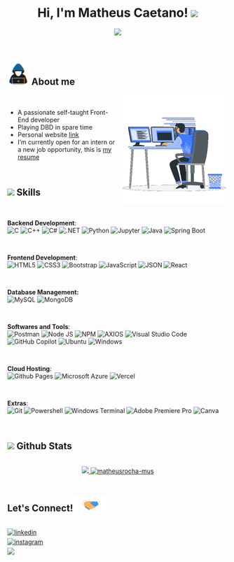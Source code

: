 <h1 align="center"><b>Hi, I'm Matheus Caetano! </b><img src="https://media.giphy.com/media/hvRJCLFzcasrR4ia7z/giphy.gif" width="35"></h1>

<p align="center">
  <a href="https://github.com/DenverCoder1/readme-typing-svg"><img src="https://readme-typing-svg.herokuapp.com?font=Time+New+Roman&color=cyan&size=25&center=true&vCenter=true&width=600&height=100&lines=Software+Engineering+student;Born+and+raised+in+Brazil!+(come);Former+professional+musician;Single-player+>>>+Multi-player;Average+gym+enjoyer;Addicted+to+learning+in+general+&hearts;"></a>
</p>

<br>
	
## <picture><img src = "https://github.com/0xAbdulKhalid/0xAbdulKhalid/raw/main/assets/mdImages/about_me.gif" width = 50px></picture> **About me**

<picture> <img align="right" src="https://github.com/0xAbdulKhalid/0xAbdulKhalid/raw/main/assets/mdImages/Right_Side.gif" width = 250px></picture>

<br>

- A passionate self-taught Front-End developer
- Playing DBD in spare time
- Personal website [link](https://www.0xabdulkhalid.ml)
- I’m currently open for an intern or a new job opportunity, this is [my resume](https://read.cv/0xabdulkhalid)

<br>

## <img src="https://media2.giphy.com/media/QssGEmpkyEOhBCb7e1/giphy.gif?cid=ecf05e47a0n3gi1bfqntqmob8g9aid1oyj2wr3ds3mg700bl&rid=giphy.gif" width ="25"><b> Skills</b>

<br>

<p align="center">

**Backend Development**:
<br>
    ![C](https://img.shields.io/badge/C%20-%232370ED.svg?style=for-the-badge&logo=c&logoColor=white)
    ![C++](https://img.shields.io/badge/C++%20-%2300599C.svg?style=for-the-badge&logo=c%2B%2B&logoColor=white)
    ![C#](https://img.shields.io/badge/C%23-239120?style=for-the-badge&logo=csharp&logoColor=white)
    ![.NET](https://img.shields.io/badge/.NET-512BD4?style=for-the-badge&logo=dotnet&logoColor=white)
    ![Python](https://img.shields.io/badge/Python-FFD43B?style=for-the-badge&logo=python&logoColor=blue)
    ![Jupyter](https://img.shields.io/badge/Jupyter-F37626.svg?&style=for-the-badge&logo=Jupyter&logoColor=white)
    ![Java](https://img.shields.io/badge/Java%20-%2314354C.svg?style=for-the-badge&logo=java&logoColor=white)
    ![Spring Boot](https://img.shields.io/badge/Spring_Boot-F2F4F9?style=for-the-badge&logo=spring-boot)

<br>   
    
**Frontend Development**:
<br>
   ![HTML5](https://img.shields.io/badge/HTML5%20-%23E34F26.svg?style=for-the-badge&logo=html5&logoColor=white)
   ![CSS3](https://img.shields.io/badge/CSS%20-%231572B6.svg?style=for-the-badge&logo=css3&logoColor=white)
   ![Bootstrap](https://img.shields.io/badge/Bootstrap-563D7C?style=for-the-badge&logo=bootstrap&logoColor=white)
   ![JavaScript](https://img.shields.io/badge/JavaScript%20-%23F7DF1E.svg?style=for-the-badge&logo=javascript&logoColor=black)
   ![JSON](https://img.shields.io/badge/json-5E5C5C?style=for-the-badge&logo=json&logoColor=white)
   ![React](https://img.shields.io/badge/React-20232A?style=for-the-badge&logo=react&logoColor=61DAFB)

<br>

**Database Management:**
<br>
    ![MySQL](https://img.shields.io/badge/MySQL-005C84?style=for-the-badge&logo=mysql&logoColor=white)
    ![MongoDB](https://img.shields.io/badge/MongoDB-4EA94B?style=for-the-badge&logo=mongodb&logoColor=white)

<br>

**Softwares and Tools**:
<br>
    ![Postman](https://img.shields.io/badge/Postman-FF6C37?style=for-the-badge&logo=Postman&logoColor=white)
    ![Node JS](https://img.shields.io/badge/Node%20js-339933?style=for-the-badge&logo=nodedotjs&logoColor=white)
    ![NPM](https://img.shields.io/badge/npm-CB3837?style=for-the-badge&logo=npm&logoColor=white)
    ![AXIOS](https://img.shields.io/badge/axios-671ddf?&style=for-the-badge&logo=axios&logoColor=white)
    ![Visual Studio Code](https://img.shields.io/badge/Visual%20Studio%20Code-0078d7.svg?style=for-the-badge&logo=visual-studio-code&logoColor=white)
    ![GitHub Copilot](https://img.shields.io/badge/github%20copilot-000000?style=for-the-badge&logo=githubcopilot&logoColor=white)
    ![Ubuntu](https://img.shields.io/badge/Ubuntu-E95420?style=for-the-badge&logo=ubuntu&logoColor=white)
    ![Windows](https://img.shields.io/badge/Windows-0078D6?style=for-the-badge&logo=windows&logoColor=white)

<br>

**Cloud Hosting**:
<br>
    ![Github Pages](https://img.shields.io/badge/GitHub%20Pages-%23327FC7.svg?style=for-the-badge&logo=github&logoColor=white)
    ![Microsoft Azure](https://img.shields.io/badge/microsoft%20azure-0089D6?style=for-the-badge&logo=microsoft-azure&logoColor=white)
    ![Vercel](https://img.shields.io/badge/Vercel-%23327FC7.svg?style=for-the-badge&logo=vercel&logoColor=white)

<br>

**Extras**:
<br>
    ![Git](https://img.shields.io/badge/git-%23F05033.svg?style=for-the-badge&logo=git&logoColor=white)
    ![Powershell](https://img.shields.io/badge/powershell-5391FE?style=for-the-badge&logo=powershell&logoColor=white)
    ![Windows Terminal](https://img.shields.io/badge/windows%20terminal-4D4D4D?style=for-the-badge&logo=windows%20terminal&logoColor=white)
    ![Adobe Premiere Pro](https://img.shields.io/badge/Adobe%20Premiere%20Pro-9999FF?style=for-the-badge&logo=Adobe%20Premiere%20Pro&logoColor=white)
    ![Canva](https://img.shields.io/badge/Canva-%2300C4CC.svg?&style=for-the-badge&logo=Canva&logoColor=white)

</p>

<br>

## <img src="https://media.giphy.com/media/iY8CRBdQXODJSCERIr/giphy.gif" width="35"><b> Github Stats </b>

<br>

<div align="center">
	<a href="https://github.com/matheusrocha-mus/">
  		<img src="https://github-readme-stats.vercel.app/api?username=matheusrocha-mus&include_all_commits=true&count_private=true&show_icons=true&line_height=20&title_color=7A7ADB&icon_color=2234AE&text_color=D3D3D3&bg_color=0,000000,130F40" width="450"/>
  		<img src="https://github-readme-stats.vercel.app/api/top-langs?username=matheusrocha-mus&show_icons=true&locale=en&layout=compact&line_height=20&title_color=7A7ADB&icon_color=2234AE&text_color=D3D3D3&bg_color=0,000000,130F40" width="375"  alt="matheusrocha-mus"/>
	</a>
</div>

<br>

## <b> Let's Connect!</b><img src="https://github.com/0xAbdulKhalid/0xAbdulKhalid/raw/main/assets/mdImages/handshake.gif" width ="80">

<br>

<a href="https://linkedin.com/in/matheus-caetanorocha" target="_blank">
	<img src="https://img.shields.io/badge/linkedin: matheuscaetano_rocha-%2300acee.svg?color=405DE6&style=for-the-badge&logo=linkedin&logoColor=white" alt=linkedin style="margin-bottom: 5px;"/>
</a>

<br>

<a href="https://instagram.com/matheusrocha_mus" target="_blank">
	<img src="https://img.shields.io/badge/instagram: matheusrocha_mus-%2300acee.svg?color=E1306C&style=for-the-badge&logo=instagram&logoColor=white" alt=instagram style="margin-bottom: 5px;"/>
</a>

<br>

<a href="mailto:matheuscaetanorocha@gmail.com" target="_blank">
	<img src="https://img.shields.io/badge/gmail: matheuscaetanorocha@gmail-%23EA4335.svg?style=for-the-badge&logo=gmail&logoColor=white" t=mail style="margin-bottom: 5px;" />
</a>

<br>
